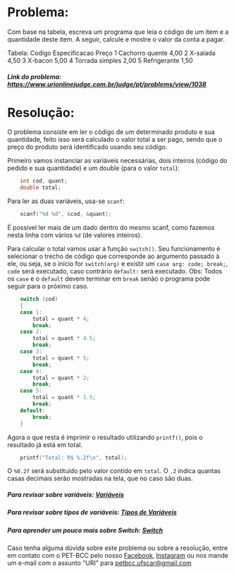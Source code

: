 # Problema:
 
Com base na tabela, escreva um programa que leia o código de um item e a quantidade deste item. A seguir, calcule e mostre o valor da conta a pagar.
 
Tabela: 
Codigo      Especificacao       Preço
1           Cachorro quente      4,00
2           X-salada            4,50
3           X-bacon             5,00
4           Torrada simples     2,00
5           Refrigerante        1,50
 
##### Link do problema: https://www.urionlinejudge.com.br/judge/pt/problems/view/1038
 
# Resolução:

O problema consiste em ler o código de um determinado produto e sua quantidade, feito isso será calculado o valor total a ser pago, sendo que o preço do produto será identificado usando seu código.
 
Primeiro vamos instanciar as variáveis necessárias, dois inteiros (código do pedido e sua quantidade) e um double (para o valor `total`):
 
```c
    int cod, quant;
    double total;
```
 
Para ler as duas variáveis, usa-se `scanf`:
 
```c
    scanf("%d %d", &cod, &quant);
```
É possível ler mais de um dado dentro do mesmo scanf, como fazemos nesta linha com vários `%d` (de valores inteiros).
 
Para calcular o total vamos usar a função `switch()`. Seu funcionamento é selecionar o trecho de código que corresponde ao argumento passado à ele, ou seja, se o início for `switch(arg)` e existir um `case arg: code; break;`, `code` será executado, caso contrário `default:` será executado.
Obs: Todos os `case` e o `default` devem terminar em `break` senão o programa pode seguir para o próximo caso.
 
```c
    switch (cod)
    {
    case 1:
        total = quant * 4;
        break;
    case 2:
        total = quant * 4.5;
        break;
    case 3:
        total = quant * 5;
        break;
    case 4:
        total = quant * 2;
        break;
    case 5:
        total = quant * 1.5;
        break;
    default:
        break;
    }
```
 
Agora o que resta é imprimir o resultado utilizando `printf()`, pois o resultado já está em total.
 
```c
    printf("Total: R$ %.2f\n", total);      
```
 
O `%0.2f` será substituído pelo valor contido em `total`. O `.2` indica quantas casas decimais serão mostradas na tela, que no caso são duas.
 
##### Para revisar sobre variáveis: [Variáveis](http://linguagemc.com.br/variaveis-em-linguagem-c/)
 
##### Para revisar sobre tipos de variáveis: [Tipos de Variáveis](http://linguagemc.com.br/tipos-de-dados-em-c/)
 
##### Para aprender um pouco mais sobre Switch: [Switch](http://linguagemc.com.br/o-comando-switch-case-em-c/)
 
Caso tenha alguma dúvida sobre este problema ou sobre a resolução, entre em contato com o PET-BCC pelo nosso
[Facebook](https://www.facebook.com/petbcc/),
[Instagram](https://www.instagram.com/petbcc.ufscar/)
ou nos mande um e-mail com o assunto "URI" para  petbcc.ufscar@gmail.com


